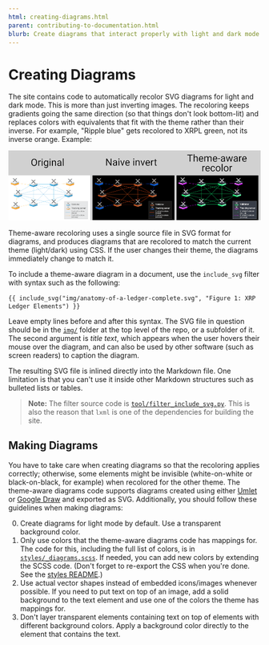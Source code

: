 ```yaml
---
html: creating-diagrams.html
parent: contributing-to-documentation.html
blurb: Create diagrams that interact properly with light and dark mode settings.
---
```

# Creating Diagrams

The site contains code to automatically recolor SVG diagrams for light and dark mode. This is more than just inverting images. The recoloring keeps gradients going the same direction (so that things don't look bottom-lit) and replaces colors with equivalents that fit with the theme rather than their inverse. For example, "Ripple blue" gets recolored to XRPL green, not its inverse orange. Example:

![Comparison of invert and theme-aware recoloring](img/theme-aware-recolor.png)

Theme-aware recoloring uses a single source file in SVG format for diagrams, and produces diagrams that are recolored to match the current theme (light/dark) using CSS. If the user changes their theme, the diagrams immediately change to match it.

To include a theme-aware diagram in a document, use the `include_svg` filter with syntax such as the following:

```jinja
{{ include_svg("img/anatomy-of-a-ledger-complete.svg", "Figure 1: XRP Ledger Elements") }}
```

Leave empty lines before and after this syntax. The SVG file in question should be in the [`img/`](https://github.com/XRPLF/xrpl-dev-portal/tree/master/img) folder at the top level of the repo, or a subfolder of it. The second argument is _title text_, which appears when the user hovers their mouse over the diagram, and can also be used by other software (such as screen readers) to caption the diagram.

The resulting SVG file is inlined directly into the Markdown file. One limitation is that you can't use it inside other Markdown structures such as bulleted lists or tables.

> **Note:** The filter source code is [`tool/filter_include_svg.py`](https://github.com/XRPLF/xrpl-dev-portal/blob/master/tool/filter_include_svg.py). This is also the reason that `lxml` is one of the dependencies for building the site.

## Making Diagrams

You have to take care when creating diagrams so that the recoloring applies correctly; otherwise, some elements might be invisible (white-on-white or black-on-black, for example) when recolored for the other theme. The theme-aware diagrams code supports diagrams created using either [Umlet](https://www.umlet.com/) or [Google Draw](https://docs.google.com/drawings/) and exported as SVG. Additionally, you should follow these guidelines when making diagrams:

0. Create diagrams for light mode by default. Use a transparent background color.
0. Only use colors that the theme-aware diagrams code has mappings for. The code for this, including the full list of colors, is in [`styles/_diagrams.scss`](https://github.com/XRPLF/xrpl-dev-portal/blob/master/styles/_diagrams.scss). If needed, you can add new colors by extending the SCSS code. (Don't forget to re-export the CSS when you're done. See the [styles README](https://github.com/XRPLF/xrpl-dev-portal/blob/master/styles/README.md).)
0. Use actual vector shapes instead of embedded icons/images whenever possible. If you need to put text on top of an image, add a solid background to the text element and use one of the colors the theme has mappings for.
0. Don't layer transparent elements containing text on top of elements with different background colors. Apply a background color directly to the element that contains the text.